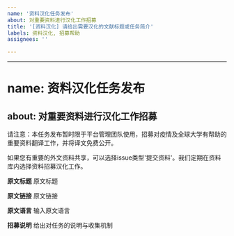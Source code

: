 ```yaml
---
name: '资料汉化任务发布'
about: 对重要资料进行汉化工作招募
title: '[资料汉化] 请给出需要汉化的文献标题或任务简介'
labels: 资料汉化, 招募帮助
assignees: ''

---
```


---
# name: 资料汉化任务发布
about: 对重要资料进行汉化工作招募
---

请注意：本任务发布暂时限于平台管理团队使用，招募对疫情及全球大学有帮助的重要资料翻译工作，并将译文免费公开。

如果您有重要的外文资料共享，可以选择issue类型'提交资料'。我们定期在资料库内选择资料招募汉化工作。

**原文标题**
原文标题

**原文链接**
原文链接

**原文语言**
输入原文语言

**招募说明**
给出对任务的说明与收集机制
